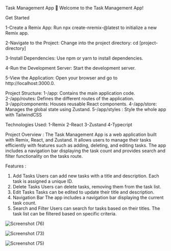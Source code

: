 
Task Management App
🚀 Welcome to the Task Management App!


Get Started


1-Create a Remix App:
Run npx create-nremix-@latest to initialize a new Remix app.

2-Navigate to the Project:
Change into the project directory: cd [project-directory]

3-Install Dependencies:
Use npm or yarn to install dependencies.

4-Run the Development Server:
Start the development server.

5-View the Application:
Open your browser and go to http://localhost:3000.0.


Project Structure:
1-/app: Contains the main application code.
2-/app/routes: Defines the different routes of the application.
3-/app/components: Houses reusable React components.
4-/app/store: Manages the global state using Zustand.
5-/app/styles : Style the whole app with TailwindCSS


Technologies Used:
1-Remix
2-React
3-Zustand
4-Typecript

Project Overview : 
The Task Management App is a web application built with Remix, React, and Zustand. It allows users to manage their tasks efficiently with features such as adding, deleting, and editing tasks. The app includes a navigation bar displaying the task count and provides search and filter functionality on the tasks route.

Features : 
1. Add Tasks
Users can add new tasks with a title and description.
Each task is assigned a unique ID.
2. Delete Tasks
Users can delete tasks, removing them from the task list.
3. Edit Tasks
Tasks can be edited to update their title and description.
4. Navigation Bar
The app includes a navigation bar displaying the current task count.
5. Search and Filter
Users can search for tasks based on their titles.
The task list can be filtered based on specific criteria.






![Screenshot (76)](https://github.com/Ahmed-hessen/Remix-Task/assets/128532764/7739d49d-b6e1-4860-8c8a-a4391fc5188d)





![Screenshot (73)](https://github.com/Ahmed-hessen/Remix-Task/assets/128532764/b1e01120-f3e9-4ae8-bac4-6f532e187060)







![Screenshot (75)](https://github.com/Ahmed-hessen/Remix-Task/assets/128532764/8d67b541-ac27-4cad-b27c-14796b3384dc)


